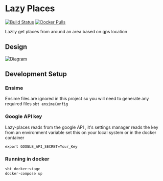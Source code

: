 # Lazy Places

[![Build Status](https://travis-ci.org/divanvisagie/lazy-places.svg?branch=master)](https://travis-ci.org/divanvisagie/lazy-places)
[![Docker Pulls](https://img.shields.io/docker/pulls/divanvisagie/lazy-places.svg?maxAge=2592000)](https://hub.docker.com/r/divanvisagie/lazy-places)

Lazily get places from around an area based on gps location

## Design

[![Diagram](https://rawgithub.com/divanvisagie/lazy-places/master/documentation/lazy-places-diagram.svg)](https://drive.google.com/file/d/0B4_rnYwGIwrVbXlpRUlJaGlHN2M/view?usp=sharing)

## Development Setup

### Ensime

Ensime files are ignored in this project so you will need to generate any required files
`sbt ensimeConfig`

### Google API key

Lazy-places reads from the google API , it's settings manager reads the key from an environment variable
set this on your local system or in the docker container

`export GOOGLE_API_SECRET=Your_Key`


### Running in docker

```sh
sbt docker:stage
docker-compose up
```
